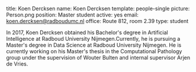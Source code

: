 title: Koen Dercksen
name: Koen Dercksen
template: people-single
picture: Person.png
position: Master student
active: yes
email: koen.dercksen@radboudumc.nl
office: Route 812, room 2.39
type: student

In 2017, Koen Dercksen obtained his Bachelor's degree in Artificial Intelligence at Radboud University Nijmegen.Currently, he is pursuing a Master's degree in Data Science at Radboud University Nijmegen. He is currently working on his Master's thesis in the Computational Pathology group under the supervision of Wouter Bulten and internal supervisor Arjen de Vries.
